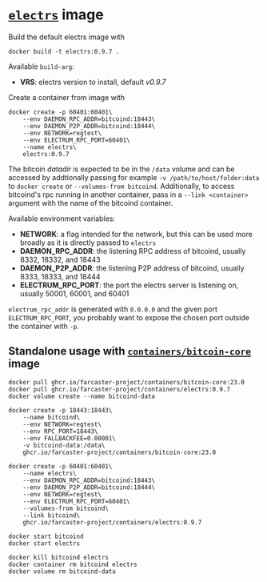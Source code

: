 # [`electrs`](https://github.com/romanz/electrs) image

Build the default electrs image with

```
docker build -t electrs:0.9.7 .
```

Available `build-arg`:

- **VRS**: electrs version to install, default _v0.9.7_

Create a container from image with

```
docker create -p 60401:60401\
    --env DAEMON_RPC_ADDR=bitcoind:18443\
    --env DAEMON_P2P_ADDR=bitcoind:18444\
    --env NETWORK=regtest\
    --env ELECTRUM_RPC_PORT=60401\
    --name electrs\
    electrs:0.9.7
```

The bitcoin _datadir_ is expected to be in the `/data` volume and can be accessed by addtionally passing for example `-v /path/to/host/folder:data` to `docker create` or `--volumes-from bitcoind`. Additionally, to access bitcoind's rpc running in another container, pass in a `--link <container>` argument with the name of the bitcoind container.

Available environment variables:

- **NETWORK**: a flag intended for the network, but this can be used more broadly as it is directly passed to `electrs`
- **DAEMON_RPC_ADDR**: the listening RPC address of bitcoind, usually 8332, 18332, and 18443
- **DAEMON_P2P_ADDR**: the listening P2P address of bitcoind, usually 8333, 18333, and 18444
- **ELECTRUM_RPC_PORT**: the port the electrs server is listening on, usually 50001, 60001, and 60401

`electrum_rpc_addr` is generated with `0.0.0.0` and the given port `ELECTRUM_RPC_PORT`, you probably want to expose the chosen port outside the container with `-p`.

## Standalone usage with [`containers/bitcoin-core`](https://github.com/farcaster-project/containers/tree/main/bitcoin-core) image

```
docker pull ghcr.io/farcaster-project/containers/bitcoin-core:23.0
docker pull ghcr.io/farcaster-project/containers/electrs:0.9.7
docker volume create --name bitcoind-data

docker create -p 18443:18443\
    --name bitcoind\
    --env NETWORK=regtest\
    --env RPC_PORT=18443\
    --env FALLBACKFEE=0.00001\
    -v bitcoind-data:/data\
    ghcr.io/farcaster-project/containers/bitcoin-core:23.0

docker create -p 60401:60401\
    --name electrs\
    --env DAEMON_RPC_ADDR=bitcoind:18443\
    --env DAEMON_P2P_ADDR=bitcoind:18444\
    --env NETWORK=regtest\
    --env ELECTRUM_RPC_PORT=60401\
    --volumes-from bitcoind\
    --link bitcoind\
    ghcr.io/farcaster-project/containers/electrs:0.9.7

docker start bitcoind
docker start electrs

docker kill bitcoind electrs
docker container rm bitcoind electrs
docker volume rm bitcoind-data
```
